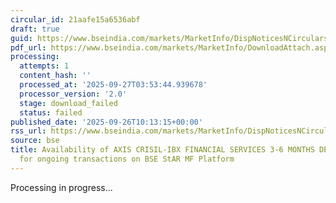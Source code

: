 ```yaml
---
circular_id: 21aafe15a6536abf
draft: true
guid: https://www.bseindia.com/markets/MarketInfo/DispNoticesNCirculars.aspx?Noticeid={DA8B793C-7CA1-4BAA-91FB-07BA6CC3D86A}&noticeno=20250926-24&dt=09/26/2025&icount=24&totcount=76&flag=0
pdf_url: https://www.bseindia.com/markets/MarketInfo/DownloadAttach.aspx?id=20250926-24&attachedId=
processing:
  attempts: 1
  content_hash: ''
  processed_at: '2025-09-27T03:53:44.939678'
  processor_version: '2.0'
  stage: download_failed
  status: failed
published_date: '2025-09-26T10:13:15+00:00'
rss_url: https://www.bseindia.com/markets/MarketInfo/DispNoticesNCirculars.aspx?Noticeid={DA8B793C-7CA1-4BAA-91FB-07BA6CC3D86A}&noticeno=20250926-24&dt=09/26/2025&icount=24&totcount=76&flag=0
source: bse
title: Availability of AXIS CRISIL-IBX FINANCIAL SERVICES 3-6 MONTHS DEBT INDEX FUND
  for ongoing transactions on BSE StAR MF Platform
---
```


Processing in progress...